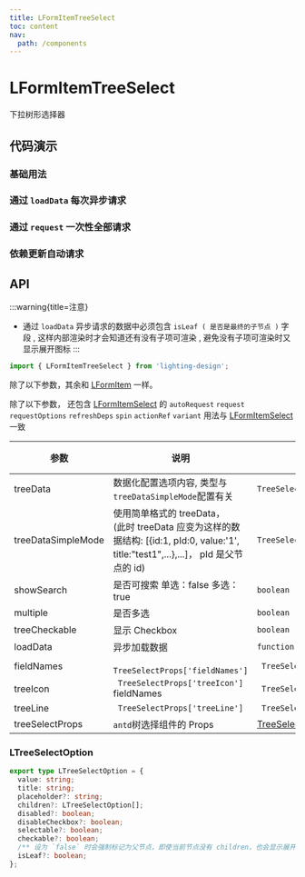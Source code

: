 ```yaml
---
title: LFormItemTreeSelect
toc: content
nav:
  path: /components
---
```


# LFormItemTreeSelect

下拉树形选择器

## 代码演示

### 基础用法

<code src='./demos/Demo1.tsx'></code>

### 通过 `loadData` 每次异步请求

<code src='./demos/Demo3.tsx'></code>

### 通过 `request` 一次性全部请求

<code src='./demos/Demo4.tsx'></code>

### 依赖更新自动请求

<code src='./demos/Demo2.tsx'></code>

## API

:::warning{title=注意}

- 通过 `loadData` 异步请求的数据中必须包含 `isLeaf ( 是否是最终的子节点 )` 字段 , 这样内部渲染时才会知道还有没有子项可渲染 , 避免没有子项可渲染时又显示展开图标
  :::

```ts
import { LFormItemTreeSelect } from 'lighting-design';
```

除了以下参数，其余和 [LFormItem](/components/form-item) 一样。

除了以下参数， 还包含 [LFormItemSelect](/components/form-item-select#api) 的 `autoRequest` `request` `requestOptions` `refreshDeps` `spin` `actionRef` `variant`
用法与 [LFormItemSelect](/components/form-item-select#api) 一致

| 参数               | 说明                                                                                                                                      | 类型                                                                 | 默认值  |
| ------------------ | ----------------------------------------------------------------------------------------------------------------------------------------- | -------------------------------------------------------------------- | ------- |
| treeData           | 数据化配置选项内容, 类型与 `treeDataSimpleMode`配置有关                                                                                   | `TreeSelectProps['treeData']`                                        | `[]`    |
| treeDataSimpleMode | 使用简单格式的 treeData，<br> (此时 treeData 应变为这样的数据结构: [{id:1, pId:0, value:'1', title:"test1",...},...]， pId 是父节点的 id) | `TreeSelectProps['treeDataSimpleMode'] `                             | `false` |
| showSearch         | 是否可搜索 单选：false 多选：true                                                                                                         | `boolean `                                                           | `-`     |
| multiple           | 是否多选                                                                                                                                  | `boolean `                                                           | `false` |
| treeCheckable      | 显示 Checkbox                                                                                                                             | `boolean `                                                           | `false` |
| loadData           | 异步加载数据                                                                                                                              | `function(node)`                                                     | `-`     |
| fieldNames         | ` TreeSelectProps['fieldNames']`                                                                                                          | ` TreeSelectProps['fieldNames']`                                     | `-`     |
| treeIcon           | ` TreeSelectProps['treeIcon']` fieldNames                                                                                                 | ` TreeSelectProps['treeIcon']`                                       | `-`     |
| treeLine           | ` TreeSelectProps['treeLine']`                                                                                                            | ` TreeSelectProps['treeIcon']`                                       | `-`     |
| treeSelectProps    | `antd`树选择组件的 Props                                                                                                                  | [TreeSelectProps](https://ant.design/components/tree-select-cn/#api) | `-`     |

### LTreeSelectOption

```ts
export type LTreeSelectOption = {
  value: string;
  title: string;
  placeholder?: string;
  children?: LTreeSelectOption[];
  disabled?: boolean;
  disableCheckbox?: boolean;
  selectable?: boolean;
  checkable?: boolean;
  /** 设为 `false` 时会强制标记为父节点，即使当前节点没有 children，也会显示展开图标 */
  isLeaf?: boolean;
};
```

